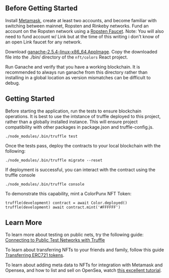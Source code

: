 ## Before Getting Started
Install [Metamask](http://metamask.io), create at least two accounts, and become familiar with switching between mainnet, Ropsten and Rinkeby networks. Fund an account on the Ropsten network using a [Ropsten Faucet](https://faucet.dimensions.network). Note: You will also need to fund account w/ Link but at the time of this writing i don't know of an open Link faucet for any network. 

Download [ganache-2.5.4-linux-x86_64.AppImage](https://www.trufflesuite.com/ganache). Copy the downloaded file into the ./bin/ directory of the `nft/colors` React project.

Run Ganache and verify that you have a working blockchain. It is recommended to always run ganache from this directory rather than installing in a global location as version mismatches can be difficult to debug.
 
## Getting Started
Before starting the application, run the tests to ensure blockchain operations. It is best to use the intstance of truffle deployed to this project, rather than a globally installed instance. This will ensure project compatibility with other packages in package.json and truffle-config.js.

```./node_modules/.bin/truffle test```

Once the tests pass, deploy the contracts to your local blockchain with the following:

```./node_modules/.bin/truffle migrate --reset```

If deployment is successful, you can interact with the contract using the truffle console

```./node_modules/.bin/truffle console```

To demonstrate this capability, mint a ColorPunx NFT Token:

```
truffle(development) contract = await Color.deployed()
truffle(development) await contract.mint('#FFFFFF')
```

## Learn More
To learn more about testing on public nets, try the following guide: [Connecting to Public Test Networks with Truffle](https://forum.openzeppelin.com/t/connecting-to-public-test-networks-with-truffle/2960)

To learn about transferring NFTs to your friends and family, follow this guide [Transferring ERC721 tokens](https://forum.openzeppelin.com/t/transferring-erc721-tokens/4726). 

To learn about adding meta data to NFTs for integration with Metamask and Opensea, and how to list and sell on OpenSea, watch [this excellent tutorial](https://www.youtube.com/watch?v=p36tXHX1JD8).

